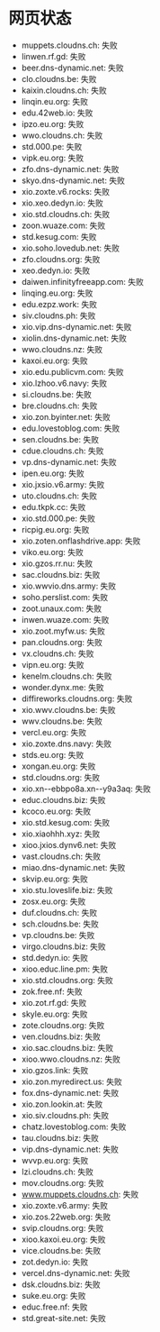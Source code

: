 # 网页状态
- muppets.cloudns.ch: 失败
- linwen.rf.gd: 失败
- beer.dns-dynamic.net: 失败
- clo.cloudns.be: 失败
- kaixin.cloudns.ch: 失败
- linqin.eu.org: 失败
- edu.42web.io: 失败
- ipzo.eu.org: 失败
- wwo.cloudns.ch: 失败
- std.000.pe: 失败
- vipk.eu.org: 失败
- zfo.dns-dynamic.net: 失败
- skyo.dns-dynamic.net: 失败
- xio.zoxte.v6.rocks: 失败
- xio.xeo.dedyn.io: 失败
- xio.std.cloudns.ch: 失败
- zoon.wuaze.com: 失败
- std.kesug.com: 失败
- xio.soho.lovedub.net: 失败
- zfo.cloudns.org: 失败
- xeo.dedyn.io: 失败
- daiwen.infinityfreeapp.com: 失败
- linqing.eu.org: 失败
- edu.ezpz.work: 失败
- siv.cloudns.ph: 失败
- xio.vip.dns-dynamic.net: 失败
- xiolin.dns-dynamic.net: 失败
- wwo.cloudns.nz: 失败
- kaxoi.eu.org: 失败
- xio.edu.publicvm.com: 失败
- xio.lzhoo.v6.navy: 失败
- si.cloudns.be: 失败
- bre.cloudns.ch: 失败
- xio.zon.byinter.net: 失败
- edu.lovestoblog.com: 失败
- sen.cloudns.be: 失败
- cdue.cloudns.ch: 失败
- vp.dns-dynamic.net: 失败
- ipen.eu.org: 失败
- xio.jxsio.v6.army: 失败
- uto.cloudns.ch: 失败
- edu.tkpk.cc: 失败
- xio.std.000.pe: 失败
- ricpig.eu.org: 失败
- xio.zoten.onflashdrive.app: 失败
- viko.eu.org: 失败
- xio.gzos.rr.nu: 失败
- sac.cloudns.biz: 失败
- xio.wwvio.dns.army: 失败
- soho.perslist.com: 失败
- zoot.unaux.com: 失败
- inwen.wuaze.com: 失败
- xio.zoot.myfw.us: 失败
- pan.cloudns.org: 失败
- vx.cloudns.ch: 失败
- vipn.eu.org: 失败
- kenelm.cloudns.ch: 失败
- wonder.dynx.me: 失败
- diffireworks.cloudns.org: 失败
- xio.wwv.cloudns.be: 失败
- wwv.cloudns.be: 失败
- vercl.eu.org: 失败
- xio.zoxte.dns.navy: 失败
- stds.eu.org: 失败
- xongan.eu.org: 失败
- std.cloudns.org: 失败
- xio.xn--ebbpo8a.xn--y9a3aq: 失败
- educ.cloudns.biz: 失败
- kcoco.eu.org: 失败
- xio.std.kesug.com: 失败
- xio.xiaohhh.xyz: 失败
- xioo.jxios.dynv6.net: 失败
- vast.cloudns.ch: 失败
- miao.dns-dynamic.net: 失败
- skvip.eu.org: 失败
- xio.stu.loveslife.biz: 失败
- zosx.eu.org: 失败
- duf.cloudns.ch: 失败
- sch.cloudns.be: 失败
- vp.cloudns.be: 失败
- virgo.cloudns.biz: 失败
- std.dedyn.io: 失败
- xioo.educ.line.pm: 失败
- xio.std.cloudns.org: 失败
- zok.free.nf: 失败
- xio.zot.rf.gd: 失败
- skyle.eu.org: 失败
- zote.cloudns.org: 失败
- ven.cloudns.biz: 失败
- xio.sac.cloudns.biz: 失败
- xioo.wwo.cloudns.nz: 失败
- xio.gzos.link: 失败
- xio.zon.myredirect.us: 失败
- fox.dns-dynamic.net: 失败
- xio.zon.lookin.at: 失败
- xio.siv.cloudns.ph: 失败
- chatz.lovestoblog.com: 失败
- tau.cloudns.biz: 失败
- vip.dns-dynamic.net: 失败
- wvvp.eu.org: 失败
- lzi.cloudns.ch: 失败
- mov.cloudns.org: 失败
- www.muppets.cloudns.ch: 失败
- xio.zoxte.v6.army: 失败
- xio.zos.22web.org: 失败
- svip.cloudns.org: 失败
- xioo.kaxoi.eu.org: 失败
- vice.cloudns.be: 失败
- zot.dedyn.io: 失败
- vercel.dns-dynamic.net: 失败
- dsk.cloudns.biz: 失败
- suke.eu.org: 失败
- educ.free.nf: 失败
- std.great-site.net: 失败

